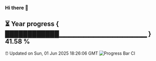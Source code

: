 ### Hi there 👋
⏳ Year progress { ████████████▁▁▁▁▁▁▁▁▁▁▁▁▁▁▁▁▁▁ } 41.58 %
---
⏰ Updated on Sun, 01 Jun 2025 18:26:06 GMT
![Progress Bar CI](https://github.com/liununu/liununu/workflows/Progress%20Bar%20CI/badge.svg)
